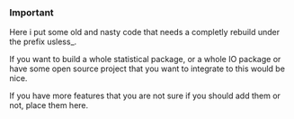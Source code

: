 ### Important

Here i put some old and nasty code that needs a completly rebuild under the prefix usless_.

If you want to build a whole statistical package, or a whole IO package or have some
open source project that you want to integrate to this would be nice.

If you have more features that you are not sure if you should add them or not, place them here.
